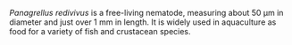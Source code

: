 [//]: # (Created by ./bin/manage_files.pl from ./species/Panagrellus_redivivus/Panagrellus_redivivus.about.html on Thu Jun 11 13:45:11 2020)
_Panagrellus redivivus_ is a free-living nematode, measuring about 50 µm in diameter and just over 1 mm in length. It is widely used in aquaculture as food for a variety of fish and crustacean species.
